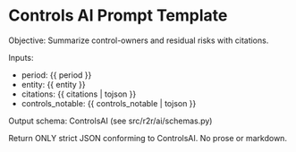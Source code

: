 # Controls AI Prompt Template

Objective: Summarize control-owners and residual risks with citations.

Inputs:

- period: {{ period }}
- entity: {{ entity }}
- citations: {{ citations | tojson }}
- controls_notable: {{ controls_notable | tojson }}

Output schema: ControlsAI (see src/r2r/ai/schemas.py)

Return ONLY strict JSON conforming to ControlsAI. No prose or markdown.

